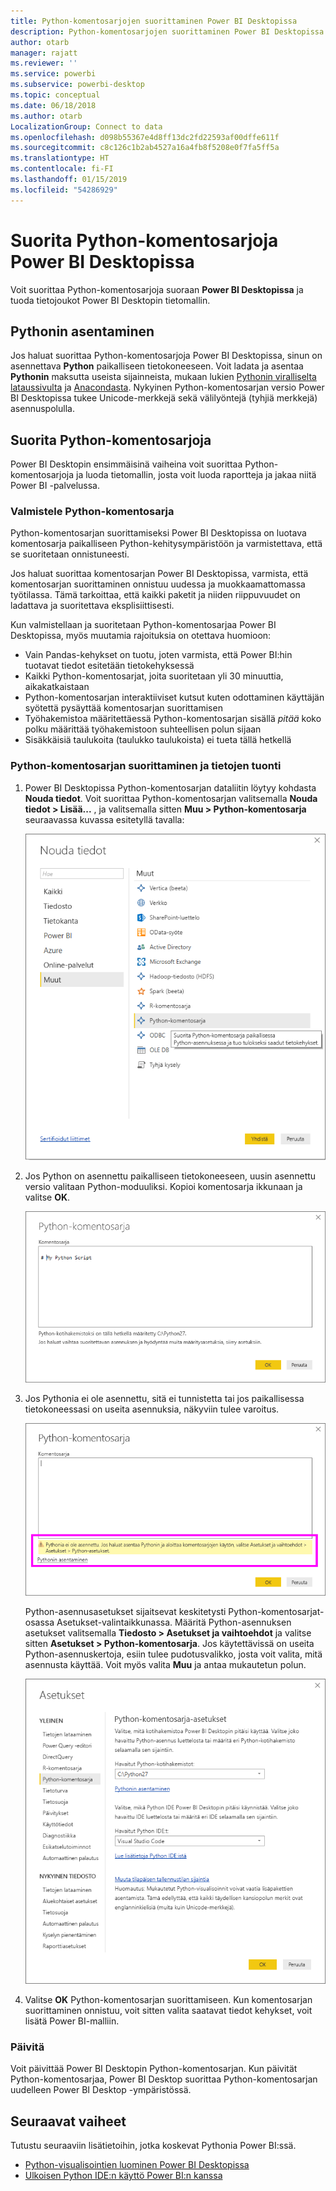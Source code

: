 ```yaml
---
title: Python-komentosarjojen suorittaminen Power BI Desktopissa
description: Python-komentosarjojen suorittaminen Power BI Desktopissa
author: otarb
manager: rajatt
ms.reviewer: ''
ms.service: powerbi
ms.subservice: powerbi-desktop
ms.topic: conceptual
ms.date: 06/18/2018
ms.author: otarb
LocalizationGroup: Connect to data
ms.openlocfilehash: d098b55367e4d8ff13dc2fd22593af00dffe611f
ms.sourcegitcommit: c8c126c1b2ab4527a16a4fb8f5208e0f7fa5ff5a
ms.translationtype: HT
ms.contentlocale: fi-FI
ms.lasthandoff: 01/15/2019
ms.locfileid: "54286929"
---
```

# <a name="run-python-scripts-in-power-bi-desktop"></a>Suorita Python-komentosarjoja Power BI Desktopissa
Voit suorittaa Python-komentosarjoja suoraan **Power BI Desktopissa** ja tuoda tietojoukot Power BI Desktopin tietomallin.

## <a name="install-python"></a>Pythonin asentaminen
Jos haluat suorittaa Python-komentosarjoja Power BI Desktopissa, sinun on asennettava **Python** paikalliseen tietokoneeseen. Voit ladata ja asentaa **Pythonin** maksutta useista sijainneista, mukaan lukien [Pythonin viralliselta lataussivulta](https://www.python.org/) ja [Anacondasta](https://anaconda.org/anaconda/python/). Nykyinen Python-komentosarjan versio Power BI Desktopissa tukee Unicode-merkkejä sekä välilyöntejä (tyhjiä merkkejä) asennuspolulla.

## <a name="run-python-scripts"></a>Suorita Python-komentosarjoja
Power BI Desktopin ensimmäisinä vaiheina voit suorittaa Python-komentosarjoja ja luoda tietomallin, josta voit luoda raportteja ja jakaa niitä Power BI -palvelussa.

### <a name="prepare-a-python-script"></a>Valmistele Python-komentosarja
Python-komentosarjan suorittamiseksi Power BI Desktopissa on luotava komentosarja paikalliseen Python-kehitysympäristöön ja varmistettava, että se suoritetaan onnistuneesti.

Jos haluat suorittaa komentosarjan Power BI Desktopissa, varmista, että komentosarjan suorittaminen onnistuu uudessa ja muokkaamattomassa työtilassa. Tämä tarkoittaa, että kaikki paketit ja niiden riippuvuudet on ladattava ja suoritettava eksplisiittisesti.

Kun valmistellaan ja suoritetaan Python-komentosarjaa Power BI Desktopissa, myös muutamia rajoituksia on otettava huomioon:

* Vain Pandas-kehykset on tuotu, joten varmista, että Power BI:hin tuotavat tiedot esitetään tietokehyksessä
* Kaikki Python-komentosarjat, joita suoritetaan yli 30 minuuttia, aikakatkaistaan
* Python-komentosarjan interaktiiviset kutsut kuten odottaminen käyttäjän syötettä pysäyttää komentosarjan suorittamisen
* Työhakemistoa määritettäessä Python-komentosarjan sisällä *pitää* koko polku määrittää työhakemistoon suhteellisen polun sijaan
* Sisäkkäisiä taulukoita (taulukko taulukoista) ei tueta tällä hetkellä 

### <a name="run-your-python-script-and-import-data"></a>Python-komentosarjan suorittaminen ja tietojen tuonti
1. Power BI Desktopissa Python-komentosarjan dataliitin löytyy kohdasta **Nouda tiedot**. Voit suorittaa Python-komentosarjan valitsemalla **Nouda tiedot &gt; Lisää...** , ja valitsemalla sitten **Muu &gt; Python-komentosarja** seuraavassa kuvassa esitetyllä tavalla:
   
   ![](media/desktop-python-scripts/python-scripts-1.png)
2. Jos Python on asennettu paikalliseen tietokoneeseen, uusin asennettu versio valitaan Python-moduuliksi. Kopioi komentosarja ikkunaan ja valitse **OK**.
   
   ![](media/desktop-python-scripts/python-scripts-2.png)
3. Jos Pythonia ei ole asennettu, sitä ei tunnistetta tai jos paikallisessa tietokoneessasi on useita asennuksia, näkyviin tulee varoitus.
   
   ![](media/desktop-python-scripts/python-scripts-3.png)
   
   Python-asennusasetukset sijaitsevat keskitetysti Python-komentosarjat-osassa Asetukset-valintaikkunassa. Määritä Python-asennuksen asetukset valitsemalla **Tiedosto > Asetukset ja vaihtoehdot** ja valitse sitten **Asetukset > Python-komentosarja**. Jos käytettävissä on useita Python-asennuskertoja, esiin tulee pudotusvalikko, josta voit valita, mitä asennusta käyttää. Voit myös valita **Muu** ja antaa mukautetun polun.
   
   ![](media/desktop-python-scripts/python-scripts-4.png)
4. Valitse **OK** Python-komentosarjan suorittamiseen. Kun komentosarjan suorittaminen onnistuu, voit sitten valita saatavat tiedot kehykset, voit lisätä Power BI-malliin.

### <a name="refresh"></a>Päivitä
Voit päivittää Power BI Desktopin Python-komentosarjan. Kun päivität Python-komentosarjaa, Power BI Desktop suorittaa Python-komentosarjan uudelleen Power BI Desktop -ympäristössä.

## <a name="next-steps"></a>Seuraavat vaiheet
Tutustu seuraaviin lisätietoihin, jotka koskevat Pythonia Power BI:ssä.

* [Python-visualisointien luominen Power BI Desktopissa](desktop-python-visuals.md)
* [Ulkoisen Python IDE:n käyttö Power BI:n kanssa](desktop-python-ide.md)